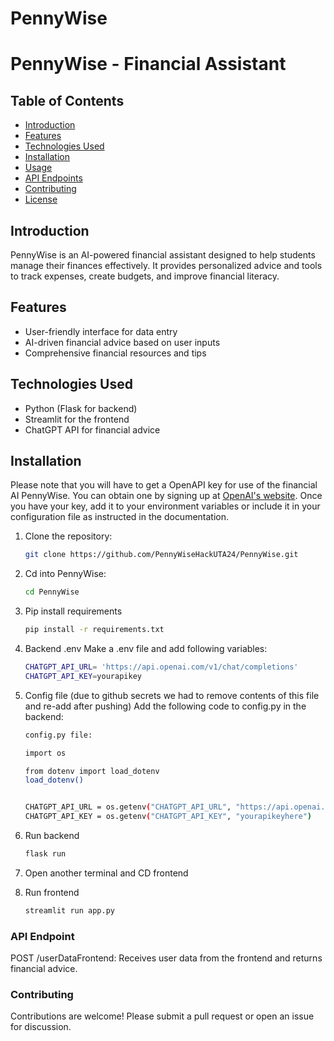 # PennyWise

# PennyWise - Financial Assistant

## Table of Contents
- [Introduction](#introduction)
- [Features](#features)
- [Technologies Used](#technologies-used)
- [Installation](#installation)
- [Usage](#usage)
- [API Endpoints](#api-endpoints)
- [Contributing](#contributing)
- [License](#license)

## Introduction
PennyWise is an AI-powered financial assistant designed to help students manage their finances effectively. It provides personalized advice and tools to track expenses, create budgets, and improve financial literacy.

## Features
- User-friendly interface for data entry
- AI-driven financial advice based on user inputs
- Comprehensive financial resources and tips

## Technologies Used
- Python (Flask for backend)
- Streamlit for the frontend
- ChatGPT API for financial advice 

## Installation

Please note that you will have to get a OpenAPI key for use of the financial AI PennyWise. You can obtain one by signing up at [OpenAI's website](https://platform.openai.com/signup). Once you have your key, add it to your environment variables or include it in your configuration file as instructed in the documentation.

1. Clone the repository:
   ```bash
   git clone https://github.com/PennyWiseHackUTA24/PennyWise.git

2. Cd into PennyWise:
    ```bash
    cd PennyWise

4. Pip install requirements
    ```bash
    pip install -r requirements.txt

5. Backend .env
     Make a .env file and add following variables:
   ```bash
   CHATGPT_API_URL= 'https://api.openai.com/v1/chat/completions'
   CHATGPT_API_KEY=yourapikey

6. Config file
  (due to github secrets we had to remove contents of this file and re-add after pushing)
   Add the following code to config.py in the backend:

   ```bash
   config.py file:

   import os

   from dotenv import load_dotenv
   load_dotenv()


   CHATGPT_API_URL = os.getenv("CHATGPT_API_URL", "https://api.openai.com/v1/chat/completions")
   CHATGPT_API_KEY = os.getenv("CHATGPT_API_KEY", "yourapikeyhere")

7. Run backend
   ```bash
   flask run

8. Open another terminal and CD frontend
9. Run frontend
    ```bash
    streamlit run app.py


### API Endpoint
POST /userDataFrontend: Receives user data from the frontend and returns financial advice.

### Contributing
Contributions are welcome! Please submit a pull request or open an issue for discussion.
